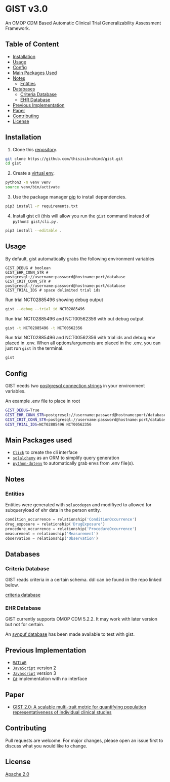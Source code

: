 # GIST v3.0

An OMOP CDM Based Automatic Clinical Trial Generalizability Assessment Framework.


## Table of Content
- [Installation](#installation)
- [Usage](#usage)
- [Config](#config)
- [Main Packages Used](#main-packages-used)
- [Notes](#notes)
    - [Entities](#entities)
- [Databases](#databases)
    - [Criteria Database](#criteria-database)
    - [EHR Database](#ehr-database)
- [Previous Implementation](#previous-implementation)
- [Paper](#paper)
- [Contributing](#contributing)
- [License](#license)

## Installation

1. Clone this [repository](https://github.com/thisisibrahimd/gist).

```bash
git clone https://github.com/thisisibrahimd/gist.git
cd gist
```

2. Create a [virtual env](https://docs.python.org/3/library/venv.html).

```bash
python3 -m venv venv
source venv/bin/activate
```

3. Use the package manager [pip](https://pip.pypa.io/en/stable/) to install dependencies.

```bash
pip3 install -r requirements.txt
```

4. Install gist cli (this will allow you run the ```gist``` command instead of ```python3 gist/cli.py``` .

```bash
pip3 install --editable .
```

## Usage

By default, gist automatically grabs the following environment variables
```
GIST_DEBUG # boolean
GIST_EHR_CONN_STR # postgresql://username:password@hostname:port/database
GIST_CRIT_CONN_STR # postgresql://username:password@hostname:port/database
GIST_TRIAL_IDS # space delimited trial ids
```

Run trial NCT02885496 showing debug output

```bash
gist --debug --trial_id NCT02885496
```

Run trial NCT02885496 and NCT00562356 with out debug output

```bash
gist -t NCT02885496 -t NCT00562356
```

Run trial NCT02885496 and NCT00562356 with trial ids and debug env placed in .env. When all options/arguments are placed in the .env, you can just run ```gist``` in the terminal.

```bash
gist
```

## Config

GIST needs two [postgresql connection strings]((https://docs.sqlalchemy.org/en/14/core/engines.html#database-urls)) in your environment variables.

An example .env file to place in root

```bash
GIST_DEBUG=True
GIST_EHR_CONN_STR=postgresql://username:password@hostname:port/database
GIST_CRIT_CONN_STR=postgresql://username:password@hostname:port/database
GIST_TRIAL_IDS=NCT02885496 NCT00562356
```

## Main Packages used

- [```Click```](https://click.palletsprojects.com/en/7.x/) to create the cli interface
- [```sqlalchemy```](https://www.sqlalchemy.org/) as an ORM to simplify query generation 
- [```python-dotenv```](https://pypi.org/project/python-dotenv/) to automatically grab envs from .env file(s).

## Notes

### Entities

Entities were generated with ```sqlacodegen``` and modifiyed to allowed for subqueryload of ehr data in the person entity.

```python
condition_occurrence = relationship('ConditionOccurrence')
drug_exposure = relationship('DrugExposure')
procedure_occurrence = relationship('ProcedureOccurrence')
measurement = relationship('Measurement')
observation = relationship('Observation')
```

## Databases

### Criteria Database

GIST reads criteria in a certain schema. ddl can be found in the repo linked below.

[criteria database](https://github.com/thisisibrahimd/gist-criteria)

### EHR Database

GIST currently supports OMOP CDM 5.2.2. It may work with later version but not for certain.

An [synpuf database](https://github.com/thisisibrahimd/synpuf) has been made available to test with gist.

## Previous Implementation

- [```MATLAB```](https://github.com/ChunhuaWeng/GIST-2.0-for-Population-Representativeness-Measurement)
- [```JavaScript```](https://github.com/thisisibrahimd/GIST-2.0-JS) version 2
- [```Javascript```](https://github.com/WengLab-InformaticsResearch/GIST) version 3
- [```C#```](https://github.com/thisisibrahimd/gist-skeleton) implementation with no interface

## Paper

- [GIST 2.0: A scalable multi-trait metric for quantifying population representativeness of individual clinical studies](https://academic.oup.com/jamia/article/25/3/239/4157244)

## Contributing

Pull requests are welcome. For major changes, please open an issue first to discuss what you would like to change.

## License
[Apache 2.0](http://www.apache.org/licenses/LICENSE-2.0)
